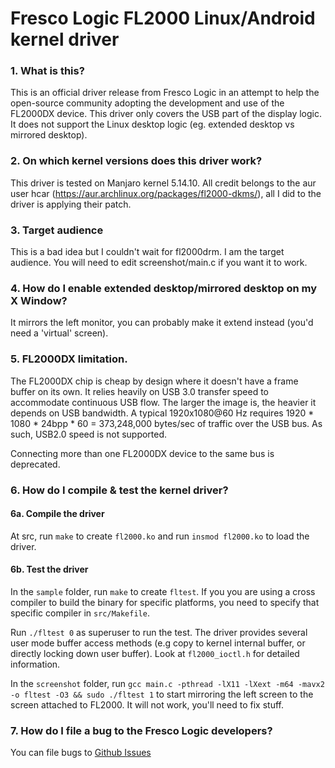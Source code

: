 # Fresco Logic FL2000 Linux/Android kernel driver

### 1. What is this?

This is an official driver release from Fresco Logic in an attempt to help the open-source community adopting the development and use of the FL2000DX device.
This driver only covers the USB part of the display logic. It does not support the Linux desktop logic (eg. extended desktop vs mirrored desktop).

### 2. On which kernel versions does this driver work?

This driver is tested on Manjaro kernel 5.14.10. All credit belongs to the aur user hcar (https://aur.archlinux.org/packages/fl2000-dkms/), all I did to the driver is applying their patch.

### 3. Target audience

This is a bad idea but I couldn't wait for fl2000drm. I am the target audience. You will need to edit screenshot/main.c if you want it to work.

### 4. How do I enable extended desktop/mirrored desktop on my X Window?

It mirrors the left monitor, you can probably make it extend instead (you'd need a 'virtual' screen).

### 5. FL2000DX limitation.

The FL2000DX chip is cheap by design where it doesn't have a frame buffer on its own.
It relies heavily on USB 3.0 transfer speed to accommodate continuous USB flow.
The larger the image is, the heavier it depends on USB bandwidth.
A typical 1920x1080@60 Hz requires 1920 * 1080 * 24bpp * 60 = 373,248,000 bytes/sec of traffic over the USB bus.
As such, USB2.0 speed is not supported.

Connecting more than one FL2000DX device to the same bus is deprecated.

### 6. How do I compile & test the kernel driver?
#### 6a. Compile the driver

At src, run `make` to create `fl2000.ko` and run `insmod fl2000.ko` to load the driver.

#### 6b. Test the driver

In the `sample` folder, run `make` to create `fltest`. If you you are using a
cross compiler to build the binary for specific platforms, you need to specify that specific
compiler in `src/Makefile`.
    
Run `./fltest 0` as superuser to run the test. The driver provides several
user mode buffer access methods (e.g  copy to kernel internal buffer, or
directly locking down user buffer). Look at `fl2000_ioctl.h` for detailed
information.

In the `screenshot` folder, run `gcc main.c -pthread -lX11 -lXext -m64 -mavx2 -o fltest -O3 && sudo ./fltest 1` to start mirroring the left screen to the screen attached to FL2000. It will not work, you'll need to fix stuff.

### 7. How do I file a bug to the Fresco Logic developers?

You can file bugs to [Github Issues](https://github.com/fresco-fl2000/fl2000/issues)



